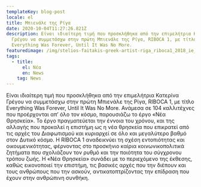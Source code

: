 ```yaml
---
templateKey: blog-post
locale: el
title: Μπιενάλε της Ρίγα
date: 2020-10-04T11:27:26.821Z
description: Είναι ιδιαίτερη τιμή που προσκλήθηκα από την επιμελήτρια Κατερίνα
  Γρέγου να συμμετάσχω στην πρώτη Μπιενάλε της Ρίγα, RIBOCA 1, με τίτλο
  Everything Was Forever, Until It Was No More.
featuredimage: /img/stelios-faitakis-greek-artist-riga_riboca1_2018_ie_central_part.jpg
tags:
  - title:
      el: Νέα
      en: News
    tag: News
---
```

Είναι ιδιαίτερη τιμή που προσκλήθηκα από την επιμελήτρια Κατερίνα Γρέγου να συμμετάσχω στην πρώτη Μπιενάλε της Ρίγα, RIBOCA 1, με τίτλο Everything Was Forever, Until It Was No More. Ανάμεσα σε 104 καλλιτέχνες που προέρχονται απ’ όλο τον κόσμο, παρουσιάζω το έργο «Νέα Θρησκεία». Το έργο πραγματεύεται την έννοια του χρόνου, και της αλλαγής που προκαλεί η επιστήμη ως η νέα θρησκεία που επικρατεί από τις αρχές του Διαφωτισμού και κυριαρχεί σε όλο και μεγαλύτερο βαθμό στον Δυτικό κόσμο. Η RIBOCA 1 αναδεικνύει τη σχέση εντοπιότητας και οικουμενικότητας, φέρνοντας στο προσκήνιο καίρια κοινωνικοπολιτικά ζητήματα που σχολιάζουν τον ρυθμό και την ποιότητα του σύγχρονου τρόπου ζωής. Η «Νέα Θρησκεία» συνάδει με το περιεχόμενο της έκθεσης, καθώς εικονοποιεί την επιστήμη, τις βασικές αρχές που την διέπουν και τους ανθρώπους που την ασκούν, αντικατοπτρίζοντας την επίδραση που έχουν στην ανθρώπινη συνθήκη.